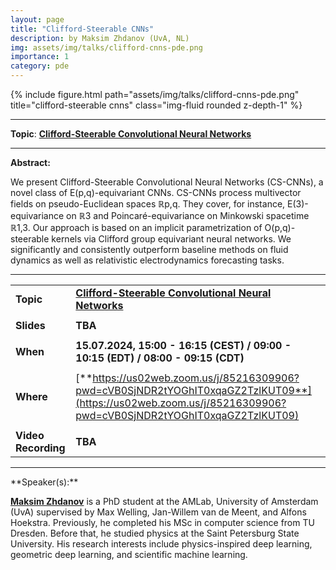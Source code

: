```yaml
---
layout: page
title: "Clifford-Steerable CNNs"
description: by Maksim Zhdanov (UvA, NL)
img: assets/img/talks/clifford-cnns-pde.png
importance: 1
category: pde
---
```



<div class="row">
    <div class="col-sm mt-3 mt-md-0">
        {% include figure.html path="assets/img/talks/clifford-cnns-pde.png" title="clifford-steerable cnns" class="img-fluid rounded z-depth-1" %}
    </div>
</div>
<hr>

**Topic**: [**Clifford-Steerable Convolutional Neural Networks**](https://arxiv.org/abs/2402.14730)

<hr>

**Abstract:**

We present Clifford-Steerable Convolutional Neural Networks (CS-CNNs), a novel class of E(p,q)-equivariant CNNs. CS-CNNs process multivector fields on pseudo-Euclidean spaces ℝp,q. They cover, for instance, E(3)-equivariance on ℝ3 and Poincaré-equivariance on Minkowski spacetime ℝ1,3. Our approach is based on an implicit parametrization of O(p,q)-steerable kernels via Clifford group equivariant neural networks. We significantly and consistently outperform baseline methods on fluid dynamics as well as relativistic electrodynamics forecasting tasks.

<hr>

|                     |                                                                                                                                                              |
| ------------------- | ------------------------------------------------------------------------------------------------------------------------------------------------------------ |
| **Topic**           | [**Clifford-Steerable Convolutional Neural Networks**](https://arxiv.org/abs/2402.14730)                                         |
|                     |                                                                                                                                                              |
| **Slides**          | **TBA**                                                                                                                                                      |
|                     |                                                                                                                                                              |
| **When**            | **15.07.2024, 15:00 - 16:15 (CEST) / 09:00 - 10:15 (EDT) / 08:00 - 09:15 (CDT)**                                                                             |
|                     |                                                                                                                                                              |
| **Where**           | [**https://us02web.zoom.us/j/85216309906?pwd=cVB0SjNDR2tYOGhIT0xqaGZ2TzlKUT09**](https://us02web.zoom.us/j/85216309906?pwd=cVB0SjNDR2tYOGhIT0xqaGZ2TzlKUT09) |
|                     |                                                                                                                                                              |
| **Video Recording** | **TBA**                                                                                                                                                      |

<hr>
**Speaker(s):**

[**Maksim Zhdanov**](https://maxxxzdn.github.io) is a PhD student at the AMLab, University of Amsterdam (UvA) supervised by Max Welling, Jan-Willem van de Meent, and Alfons Hoekstra. Previously, he completed his MSc in computer science from TU Dresden. Before that, he studied physics at the Saint Petersburg State University. His research interests include physics-inspired deep learning, geometric deep learning, and scientific machine learning.
